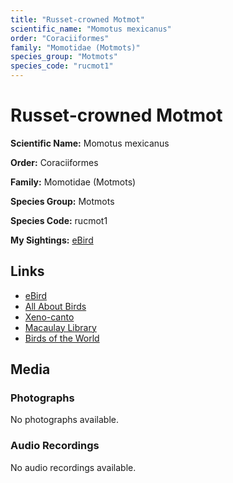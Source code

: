 ```yaml
---
title: "Russet-crowned Motmot"
scientific_name: "Momotus mexicanus"
order: "Coraciiformes"
family: "Momotidae (Motmots)"
species_group: "Motmots"
species_code: "rucmot1"
---
```


# Russet-crowned Motmot

**Scientific Name:** Momotus mexicanus

**Order:** Coraciiformes

**Family:** Momotidae (Motmots)

**Species Group:** Motmots

**Species Code:** rucmot1

**My Sightings:** [eBird](https://ebird.org/lifelist?r=world&time=life&spp=rucmot1)

## Links
* [eBird](https://ebird.org/species/rucmot1) 
* [All About Birds](https://www.allaboutbirds.org/guide/rucmot1) 
* [Xeno-canto](https://www.xeno-canto.org/species/momotus-mexicanus) 
* [Macaulay Library](https://search.macaulaylibrary.org/catalog?taxonCode=rucmot1&sort=rating_rank_desc)
* [Birds of the World](https://birdsoftheworld.org/bow/species/rucmot1)

## Media
### Photographs
No photographs available.

### Audio Recordings
No audio recordings available.
